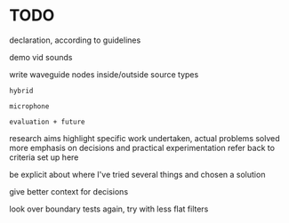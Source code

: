 # TODO

declaration, according to guidelines

demo
	vid
	sounds

write
	waveguide
		nodes inside/outside
		source types

	hybrid

	microphone
	
	evaluation + future

research aims
	highlight specific work undertaken, actual problems solved
	more emphasis on decisions and practical experimentation
	refer back to criteria set up here

be explicit about where I've tried several things and chosen a solution

give better context for decisions

look over boundary tests again, try with less flat filters
